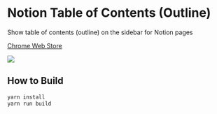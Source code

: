 # Notion Table of Contents (Outline)

Show table of contents (outline) on the sidebar for Notion pages

[Chrome Web Store](https://chrome.google.com/webstore/detail/notion-table-of-contents/ifghafniffhbggdjmcmhnpcdcnlpjflh)

<a href="https://chrome.google.com/webstore/detail/notion-table-of-contents/ifghafniffhbggdjmcmhnpcdcnlpjflh"><img src="https://lh3.googleusercontent.com/HtP6RM2dPEvJAkRiiGLpojXjum47Z9f3HEW61SLD-5Fmpgq-aTZjKKSRw2xh-pQtxDeQlE9wT5IDtt7O-WfohIV2mg=w640-h400-e365-rj-sc0x00ffffff" /></a>

## How to Build

```sh
yarn install
yarn run build
```
